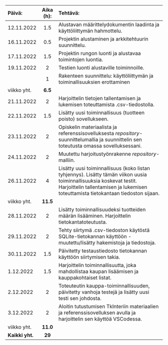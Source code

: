 | Päivä:        |  Aika (h):   | Tehtävä:         |
| :---          |    :----:   | :---             |
|  12.11.2022   |    1.5      | Alustavan määrittelydokumentin laadinta ja käyttöliittymän hahmottelu. |
|  16.11.2022   |    0.5      | Projektin alustaminen ja arkkitehtuurin suunnittelu.           |
|  17.11.2022   |    1.5      | Projektin rungon luonti ja alustavaa toimintojen luontia.   |
|  19.11.2022   |    2        | Testien luonti alustaville toiminnoille.    |
|               |    1         | Rakenteen suunnittelu: käyttöliittymän ja toiminallisuuksien erottaminen    |
|   viikko yht.      |    **6.5**     |            |      
|  21.11.2022   |    2        | Harjoittelin tietojen tallentamisen ja lukemisen toteuttamista .csv-tiedostolla.    |
|  22.11.2022   |    1.5      |Lisätty uusi toiminnallisuus (tuotteen poisto) sovellukseen.    |
|  23.11.2022   |    2        | Opiskelin materiaalista ja referenssisovelluksesta *repository*-suunnittelumallia ja suunnittelin sen toteutusta omassa sovelluksessani.  |
|  24.11.2022   |    2        | Muutettu harjoitustyönrakenne *repository*-malliin.  |
|  26.11.2022   |    4        | Lisätty  uusi toiminnallisuus (koko listan tyhjennys). Lisätty tämän viikon uusia toiminnallisuuksia koskevat testit. Harjoittelin tallentamisen ja lukemisen toteuttamista tietokantaan tiedoston sijaan.  |
| viikko yht.      |       **11.5**      |    |
|  28.11.2022   |    2        | Lisätty toiminnallisuudeksi tuotteiden määrän lisääminen. Harjoittelin tietokantatoteutusta.    |
|  29.11.2022   |    2        | Tehty siirtymä .csv-tiedoston käytöstä SQLite-tietokannan käyttöön - muutettu/lisätty hakemistoja ja tiedostoja.    |
|  30.11.2022   |    1.5        | Päivitetty testaustiedosto tietokannan käyttöön siirtymisen takia.    |
|  1.12.2022   |    1.5        | Harjoittelin toiminnallisuutta, joka mahdollistaa kaupan lisäämisen ja kauppakohtaiset listat.   |
|  2.12.2022   |    2        | Toteuteutin kauppa-toiminnallisuuden, päivitetty vanhoja testejä ja lisätty uusi testi sen johdosta.    |
|  3.12.2022   |    2        | Aloitin tutustumisen TkInteriin materiaalien ja referenssisovelluksen avulla ja harjoittelin sen käyttöä VSCodessa.    |
|   viikko yht.  |    **11.0**     | 
| **Kaikki yht.**      |   **29**   |
